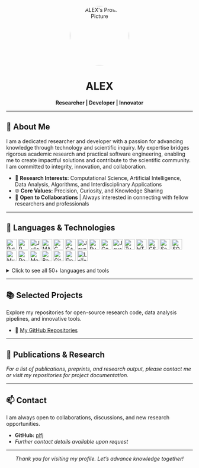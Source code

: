 <p align="center">
  <img src="https://avatars.githubusercontent.com/u/222489624?v=4" width="160" alt="ALEX's Profile Picture" style="border-radius:50%">
</p>

<h1 align="center">ALEX</h1>

<p align="center">
  <b>Researcher | Developer | Innovator</b>
</p>

---

## 👋 About Me

I am a dedicated researcher and developer with a passion for advancing knowledge through technology and scientific inquiry. My expertise bridges rigorous academic research and practical software engineering, enabling me to create impactful solutions and contribute to the scientific community. I am committed to integrity, innovation, and collaboration.

- 🔬 **Research Interests:** Computational Science, Artificial Intelligence, Data Analysis, Algorithms, and Interdisciplinary Applications  
- 🌐 **Core Values:** Precision, Curiosity, and Knowledge Sharing  
- 🤝 **Open to Collaborations** | Always interested in connecting with fellow researchers and professionals

---

## 🧰 Languages & Technologies

<p align="left">
  <img src="https://cdn.jsdelivr.net/gh/devicons/devicon/icons/python/python-original.svg" alt="Python" width="28"/>
  <img src="https://cdn.jsdelivr.net/gh/devicons/devicon/icons/r/r-original.svg" alt="R" width="28"/>
  <img src="https://cdn.jsdelivr.net/gh/devicons/devicon/icons/julia/julia-original.svg" alt="Julia" width="28"/>
  <img src="https://cdn.jsdelivr.net/gh/devicons/devicon/icons/matlab/matlab-original.svg" alt="MATLAB" width="28"/>
  <img src="https://cdn.jsdelivr.net/gh/devicons/devicon/icons/c/c-original.svg" alt="C" width="28"/>
  <img src="https://cdn.jsdelivr.net/gh/devicons/devicon/icons/cplusplus/cplusplus-original.svg" alt="C++" width="28"/>
  <img src="https://cdn.jsdelivr.net/gh/devicons/devicon/icons/java/java-original.svg" alt="Java" width="28"/>
  <img src="https://cdn.jsdelivr.net/gh/devicons/devicon/icons/rust/rust-original.svg" alt="Rust" width="28"/>
  <img src="https://cdn.jsdelivr.net/gh/devicons/devicon/icons/go/go-original.svg" alt="Go" width="28"/>
  <img src="https://cdn.jsdelivr.net/gh/devicons/devicon/icons/javascript/javascript-original.svg" alt="JavaScript" width="28"/>
  <img src="https://cdn.jsdelivr.net/gh/devicons/devicon/icons/typescript/typescript-original.svg" alt="TypeScript" width="28"/>
  <img src="https://cdn.jsdelivr.net/gh/devicons/devicon/icons/html5/html5-original.svg" alt="HTML5" width="28"/>
  <img src="https://cdn.jsdelivr.net/gh/devicons/devicon/icons/css3/css3-original.svg" alt="CSS3" width="28"/>
  <img src="https://cdn.jsdelivr.net/gh/devicons/devicon/icons/sass/sass-original.svg" alt="Sass" width="28"/>
  <img src="https://cdn.jsdelivr.net/gh/devicons/devicon/icons/sqlite/sqlite-original.svg" alt="SQLite" width="28"/>
  <img src="https://cdn.jsdelivr.net/gh/devicons/devicon/icons/mysql/mysql-original.svg" alt="MySQL" width="28"/>
  <img src="https://cdn.jsdelivr.net/gh/devicons/devicon/icons/postgresql/postgresql-original.svg" alt="PostgreSQL" width="28"/>
  <img src="https://cdn.jsdelivr.net/gh/devicons/devicon/icons/mongodb/mongodb-original.svg" alt="MongoDB" width="28"/>
  <img src="https://cdn.jsdelivr.net/gh/devicons/devicon/icons/bash/bash-original.svg" alt="Bash" width="28"/>
  <img src="https://cdn.jsdelivr.net/gh/devicons/devicon/icons/git/git-original.svg" alt="Git" width="28"/>
  <img src="https://cdn.jsdelivr.net/gh/devicons/devicon/icons/docker/docker-original.svg" alt="Docker" width="28"/>
  <img src="https://cdn.jsdelivr.net/gh/devicons/devicon/icons/latex/latex-original.svg" alt="LaTeX" width="28"/>
  <!-- Add more as needed for your expertise -->
</p>

<details>
<summary>Click to see all 50+ languages and tools</summary>

<p align="left">
  <img src="https://cdn.jsdelivr.net/gh/devicons/devicon/icons/perl/perl-original.svg" alt="Perl" width="22"/>
  <img src="https://cdn.jsdelivr.net/gh/devicons/devicon/icons/php/php-original.svg" alt="PHP" width="22"/>
  <img src="https://cdn.jsdelivr.net/gh/devicons/devicon/icons/dart/dart-original.svg" alt="Dart" width="22"/>
  <img src="https://cdn.jsdelivr.net/gh/devicons/devicon/icons/swift/swift-original.svg" alt="Swift" width="22"/>
  <img src="https://cdn.jsdelivr.net/gh/devicons/devicon/icons/scala/scala-original.svg" alt="Scala" width="22"/>
  <img src="https://cdn.jsdelivr.net/gh/devicons/devicon/icons/haskell/haskell-original.svg" alt="Haskell" width="22"/>
  <img src="https://cdn.jsdelivr.net/gh/devicons/devicon/icons/clojure/clojure-original.svg" alt="Clojure" width="22"/>
  <img src="https://cdn.jsdelivr.net/gh/devicons/devicon/icons/fortran/fortran-original.svg" alt="Fortran" width="22"/>
  <img src="https://cdn.jsdelivr.net/gh/devicons/devicon/icons/markdown/markdown-original.svg" alt="Markdown" width="22"/>
  <img src="https://cdn.jsdelivr.net/gh/devicons/devicon/icons/redis/redis-original.svg" alt="Redis" width="22"/>
  <img src="https://cdn.jsdelivr.net/gh/devicons/devicon/icons/kubernetes/kubernetes-plain.svg" alt="Kubernetes" width="22"/>
  <img src="https://cdn.jsdelivr.net/gh/devicons/devicon/icons/terraform/terraform-original.svg" alt="Terraform" width="22"/>
  <img src="https://cdn.jsdelivr.net/gh/devicons/devicon/icons/ansible/ansible-original.svg" alt="Ansible" width="22"/>
  <img src="https://cdn.jsdelivr.net/gh/devicons/devicon/icons/jenkins/jenkins-original.svg" alt="Jenkins" width="22"/>
  <img src="https://cdn.jsdelivr.net/gh/devicons/devicon/icons/vim/vim-original.svg" alt="Vim" width="22"/>
  <img src="https://cdn.jsdelivr.net/gh/devicons/devicon/icons/emacs/emacs-original.svg" alt="Emacs" width="22"/>
  <img src="https://cdn.jsdelivr.net/gh/devicons/devicon/icons/android/android-original.svg" alt="Android" width="22"/>
  <img src="https://cdn.jsdelivr.net/gh/devicons/devicon/icons/apple/apple-original.svg" alt="Apple" width="22"/>
  <img src="https://cdn.jsdelivr.net/gh/devicons/devicon/icons/windows8/windows8-original.svg" alt="Windows" width="22"/>
  <img src="https://cdn.jsdelivr.net/gh/devicons/devicon/icons/ubuntu/ubuntu-plain.svg" alt="Ubuntu" width="22"/>
  <img src="https://cdn.jsdelivr.net/gh/devicons/devicon/icons/debian/debian-original.svg" alt="Debian" width="22"/>
  <img src="https://cdn.jsdelivr.net/gh/devicons/devicon/icons/raspberrypi/raspberrypi-line.svg" alt="Raspberry Pi" width="22"/>
  <img src="https://cdn.jsdelivr.net/gh/devicons/devicon/icons/unity/unity-original.svg" alt="Unity" width="22"/>
  <img src="https://cdn.jsdelivr.net/gh/devicons/devicon/icons/unrealengine/unrealengine-original.svg" alt="Unreal Engine" width="22"/>
  <img src="https://cdn.jsdelivr.net/gh/devicons/devicon/icons/blender/blender-original.svg" alt="Blender" width="22"/>
  <img src="https://cdn.jsdelivr.net/gh/devicons/devicon/icons/figma/figma-original.svg" alt="Figma" width="22"/>
  <img src="https://cdn.jsdelivr.net/gh/devicons/devicon/icons/photoshop/photoshop-plain.svg" alt="Photoshop" width="22"/>
  <!-- And many more... -->
</p>
</details>

---

## 📚 Selected Projects

Explore my repositories for open-source research code, data analysis pipelines, and innovative tools.

- 🔗 [My GitHub Repositories](https://github.com/plfj?tab=repositories)

---

## 📄 Publications & Research

*For a list of publications, preprints, and research output, please contact me or visit my repositories for project documentation.*

---

## 📫 Contact

I am always open to collaborations, discussions, and new research opportunities.

- **GitHub:** [plfj](https://github.com/plfj)
- *Further contact details available upon request*

---

<p align="center">
  <em>Thank you for visiting my profile. Let’s advance knowledge together!</em>
</p>
